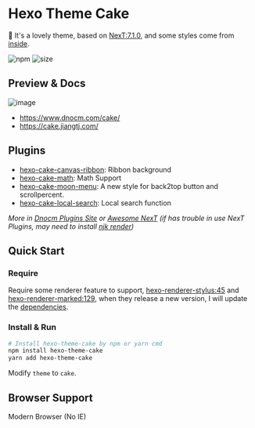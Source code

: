 # Hexo Theme Cake

:cake: It's a lovely theme, based on [NexT:7.1.0](https://github.com/theme-next/hexo-theme-next), and some styles come from [inside](https://github.com/ikeq/hexo-theme-inside).

![npm](https://img.shields.io/npm/v/hexo-theme-cake)
![size](https://badgen.net/packagephobia/install/hexo-theme-cake)

## Preview & Docs

![image](https://user-images.githubusercontent.com/15902347/61528469-74ca5200-aa51-11e9-8248-061679a4ac73.png)

- https://www.dnocm.com/cake/
- https://cake.jiangtj.com/

## Plugins
- [hexo-cake-canvas-ribbon](https://github.com/jiangtj-lab/hexo-cake-canvas-ribbon): Ribbon background
- [hexo-cake-math](https://github.com/jiangtj-lab/hexo-cake-math): Math Support
- [hexo-cake-moon-menu](https://github.com/jiangtj-lab/hexo-cake-moon-menu): A new style for back2top button and scrollpercent.
- [hexo-cake-local-search](https://github.com/jiangtj-lab/hexo-cake-local-search): Local search function

*More in [Dnocm Plugins Site](https://www.dnocm.com/cake/plugins) or [Awesome NexT](https://github.com/theme-next/awesome-next) (if has trouble in use NexT Plugins, may need to install [njk render](https://github.com/theme-next/hexo-renderer-njks))*

## Quick Start

### Require

Require some renderer feature to support, [hexo-renderer-stylus:45](https://github.com/hexojs/hexo-renderer-stylus/pull/45) and [hexo-renderer-marked:129](https://github.com/hexojs/hexo-renderer-marked/pull/129), when they release a new version, I will update the [dependencies](https://github.com/jiangtj/hexo-theme-cake/blob/master/package.json).

### Install & Run

```bash
# Install hexo-theme-cake by npm or yarn cmd
npm install hexo-theme-cake
yarn add hexo-theme-cake
```

Modify `theme` to `cake`.

## Browser Support
Modern Browser (No IE)
